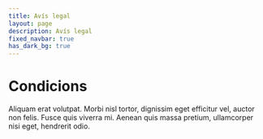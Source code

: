 ```yaml
---
title: Avís legal
layout: page
description: Avís legal
fixed_navbar: true
has_dark_bg: true
---
```


# Condicions

Aliquam erat volutpat. Morbi nisl tortor, dignissim eget efficitur vel, auctor non felis. Fusce quis viverra mi. Aenean quis massa pretium, ullamcorper nisi eget, hendrerit odio.
